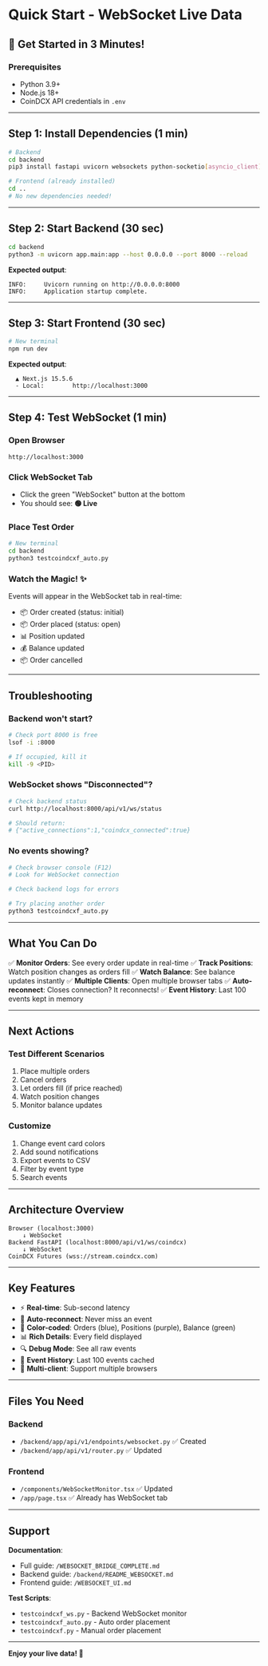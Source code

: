 # Quick Start - WebSocket Live Data

## 🚀 Get Started in 3 Minutes!

### Prerequisites
- Python 3.9+
- Node.js 18+
- CoinDCX API credentials in `.env`

---

## Step 1: Install Dependencies (1 min)

```bash
# Backend
cd backend
pip3 install fastapi uvicorn websockets python-socketio[asyncio_client] aiohttp asyncpg pydantic-settings python-telegram-bot

# Frontend (already installed)
cd ..
# No new dependencies needed!
```

---

## Step 2: Start Backend (30 sec)

```bash
cd backend
python3 -m uvicorn app.main:app --host 0.0.0.0 --port 8000 --reload
```

**Expected output**:
```
INFO:     Uvicorn running on http://0.0.0.0:8000
INFO:     Application startup complete.
```

---

## Step 3: Start Frontend (30 sec)

```bash
# New terminal
npm run dev
```

**Expected output**:
```
  ▲ Next.js 15.5.6
  - Local:        http://localhost:3000
```

---

## Step 4: Test WebSocket (1 min)

### Open Browser
```
http://localhost:3000
```

### Click WebSocket Tab
- Click the green "WebSocket" button at the bottom
- You should see: **🟢 Live**

### Place Test Order
```bash
# New terminal
cd backend
python3 testcoindcxf_auto.py
```

### Watch the Magic! ✨
Events will appear in the WebSocket tab in real-time:
- 📦 Order created (status: initial)
- 📦 Order placed (status: open)
- 📊 Position updated
- 💰 Balance updated
- 📦 Order cancelled

---

## Troubleshooting

### Backend won't start?
```bash
# Check port 8000 is free
lsof -i :8000

# If occupied, kill it
kill -9 <PID>
```

### WebSocket shows "Disconnected"?
```bash
# Check backend status
curl http://localhost:8000/api/v1/ws/status

# Should return:
# {"active_connections":1,"coindcx_connected":true}
```

### No events showing?
```bash
# Check browser console (F12)
# Look for WebSocket connection

# Check backend logs for errors

# Try placing another order
python3 testcoindcxf_auto.py
```

---

## What You Can Do

✅ **Monitor Orders**: See every order update in real-time
✅ **Track Positions**: Watch position changes as orders fill
✅ **Watch Balance**: See balance updates instantly
✅ **Multiple Clients**: Open multiple browser tabs
✅ **Auto-reconnect**: Closes connection? It reconnects!
✅ **Event History**: Last 100 events kept in memory

---

## Next Actions

### Test Different Scenarios
1. Place multiple orders
2. Cancel orders
3. Let orders fill (if price reached)
4. Watch position changes
5. Monitor balance updates

### Customize
1. Change event card colors
2. Add sound notifications
3. Export events to CSV
4. Filter by event type
5. Search events

---

## Architecture Overview

```
Browser (localhost:3000)
    ↓ WebSocket
Backend FastAPI (localhost:8000/api/v1/ws/coindcx)
    ↓ WebSocket
CoinDCX Futures (wss://stream.coindcx.com)
```

---

## Key Features

- ⚡ **Real-time**: Sub-second latency
- 🔄 **Auto-reconnect**: Never miss an event
- 🎨 **Color-coded**: Orders (blue), Positions (purple), Balance (green)
- 📊 **Rich Details**: Every field displayed
- 🔍 **Debug Mode**: See all raw events
- 💾 **Event History**: Last 100 events cached
- 👥 **Multi-client**: Support multiple browsers

---

## Files You Need

### Backend
- `/backend/app/api/v1/endpoints/websocket.py` ✅ Created
- `/backend/app/api/v1/router.py` ✅ Updated

### Frontend
- `/components/WebSocketMonitor.tsx` ✅ Updated
- `/app/page.tsx` ✅ Already has WebSocket tab

---

## Support

**Documentation**:
- Full guide: `/WEBSOCKET_BRIDGE_COMPLETE.md`
- Backend guide: `/backend/README_WEBSOCKET.md`
- Frontend guide: `/WEBSOCKET_UI.md`

**Test Scripts**:
- `testcoindcxf_ws.py` - Backend WebSocket monitor
- `testcoindcxf_auto.py` - Auto order placement
- `testcoindcxf.py` - Manual order placement

---

**Enjoy your live data! 🎉**
